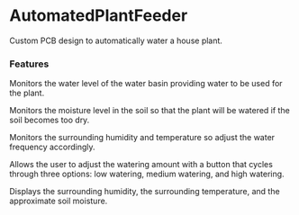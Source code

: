 # AutomatedPlantFeeder
Custom PCB design to automatically water a house plant.

### Features
Monitors the water level of the water basin providing water to be used for the plant.

Monitors the moisture level in the soil so that the plant will be watered if the soil becomes too dry.

Monitors the surrounding humidity and temperature so adjust the water frequency accordingly.

Allows the user to adjust the watering amount with a button that cycles through three options: low watering, medium watering, and high watering.

Displays the surrounding humidity, the surrounding temperature, and the approximate soil moisture.
